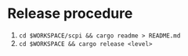 # Release procedure

1. `cd $WORKSPACE/scpi && cargo readme > README.md`
2. `cd $WORKSPACE && cargo release <level>`